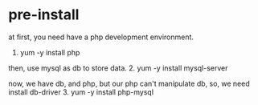 # pre-install

at first, you need have a php development environment.
1. yum -y install php

then, use mysql as db to store data.
2. yum -y install  mysql-server 

now, we have db, and php, but our php can't manipulate db, so, we need install db-driver
3. yum -y install php-mysql

